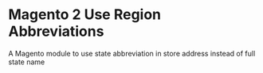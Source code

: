Magento 2 Use Region Abbreviations
==================

A Magento module to use state abbreviation in store address instead of full state name
